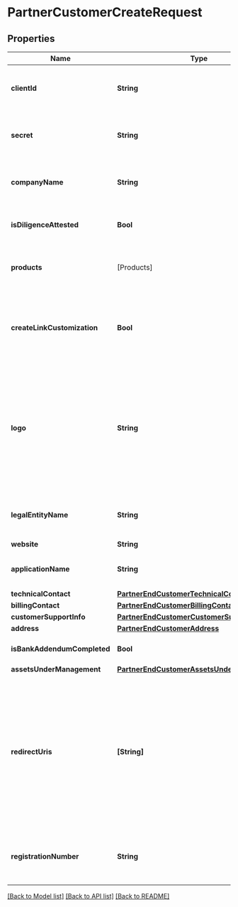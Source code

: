 # PartnerCustomerCreateRequest

## Properties
Name | Type | Description | Notes
------------ | ------------- | ------------- | -------------
**clientId** | **String** | Your Plaid API &#x60;client_id&#x60;. The &#x60;client_id&#x60; is required and may be provided either in the &#x60;PLAID-CLIENT-ID&#x60; header or as part of a request body. | [optional] 
**secret** | **String** | Your Plaid API &#x60;secret&#x60;. The &#x60;secret&#x60; is required and may be provided either in the &#x60;PLAID-SECRET&#x60; header or as part of a request body. | [optional] 
**companyName** | **String** | The company name of the end customer being created. This will be used to display the end customer in the Plaid Dashboard. It will not be shown to end users. | 
**isDiligenceAttested** | **Bool** | Denotes whether or not the partner has completed attestation of diligence for the end customer to be created. | 
**products** | [Products] | The products to be enabled for the end customer. If empty or &#x60;null&#x60;, this field will default to the products enabled for the reseller at the time this endpoint is called. | [optional] 
**createLinkCustomization** | **Bool** | If &#x60;true&#x60;, the end customer&#39;s default Link customization will be set to match the partner&#39;s. You can always change the end customer&#39;s Link customization in the Plaid Dashboard. See the [Link Customization docs](https://plaid.com/docs/link/customization/) for more information. | [optional] 
**logo** | **String** | Base64-encoded representation of the end customer&#39;s logo. Must be a PNG of size 1024x1024 under 4MB. The logo will be shared with financial institutions and shown to the end user during Link flows. A logo is required if &#x60;create_link_customization&#x60; is &#x60;true&#x60;. If &#x60;create_link_customization&#x60; is &#x60;false&#x60; and the logo is omitted, the partner&#39;s logo will be used if one exists, otherwise a stock logo will be used. | [optional] 
**legalEntityName** | **String** | The end customer&#39;s legal name. This will be shared with financial institutions as part of the OAuth registration process. It will not be shown to end users. | 
**website** | **String** | The end customer&#39;s website. | 
**applicationName** | **String** | The name of the end customer&#39;s application. This will be shown to end users when they go through the Plaid Link flow. | 
**technicalContact** | [**PartnerEndCustomerTechnicalContact**](PartnerEndCustomerTechnicalContact.md) |  | [optional] 
**billingContact** | [**PartnerEndCustomerBillingContact**](PartnerEndCustomerBillingContact.md) |  | [optional] 
**customerSupportInfo** | [**PartnerEndCustomerCustomerSupportInfo**](PartnerEndCustomerCustomerSupportInfo.md) |  | [optional] 
**address** | [**PartnerEndCustomerAddress**](PartnerEndCustomerAddress.md) |  | 
**isBankAddendumCompleted** | **Bool** | Denotes whether the partner has forwarded the Plaid bank addendum to the end customer. | 
**assetsUnderManagement** | [**PartnerEndCustomerAssetsUnderManagement**](PartnerEndCustomerAssetsUnderManagement.md) |  | [optional] 
**redirectUris** | **[String]** | A list of URIs indicating the destination(s) where a user can be forwarded after completing the Link flow; used to support OAuth authentication flows when launching Link in the browser or another app. URIs should not contain any query parameters. When used in Production or Development, URIs must use https. To specify any subdomain, use &#x60;*&#x60; as a wildcard character, e.g. &#x60;https://_*.example.com/oauth.html&#x60;. To modify redirect URIs for an end customer after creating them, go to the end customer&#39;s [API page](https://dashboard.plaid.com/team/api) in the Dashboard. | [optional] 
**registrationNumber** | **String** | The unique identifier assigned to a financial institution by regulatory authorities, if applicable. For banks, this is the FDIC Certificate Number. For credit unions, this is the Credit Union Charter Number. | [optional] 

[[Back to Model list]](../README.md#documentation-for-models) [[Back to API list]](../README.md#documentation-for-api-endpoints) [[Back to README]](../README.md)


